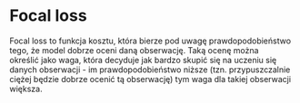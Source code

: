 # Focal loss
Focal loss to funkcja kosztu, która bierze pod uwagę prawdopodobieństwo tego, że model dobrze oceni daną obserwację. Taką ocenę można określić jako waga, która decyduje jak bardzo skupić się na uczeniu się danych obserwacji - im prawdopodobieństwo niższe (tzn. przypuszczalnie ciężej będzie dobrze ocenić tą obserwację) tym waga dla takiej obserwacji większa.